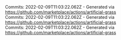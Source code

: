 Commits: 2022-02-09T11:03:22.062Z - Generated via https://github.com/marketplace/actions/artificial-grass
<br>
Commits: 2022-02-09T11:03:22.062Z - Generated via https://github.com/marketplace/actions/artificial-grass
<br>
Commits: 2022-02-09T11:03:22.062Z - Generated via https://github.com/marketplace/actions/artificial-grass
<br>
